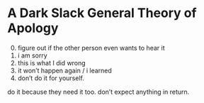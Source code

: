 # A Dark Slack General Theory of Apology

0. figure out if the other person even wants to hear it
1. i am sorry
2. this is what I did wrong
3. it won’t happen again / i learned
4. don’t do it for yourself.

do it because they need it too. don’t expect anything in return. 